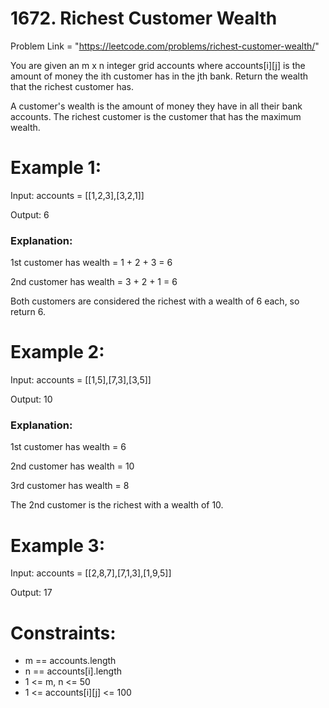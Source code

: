 # 1672. Richest Customer Wealth

Problem Link = "https://leetcode.com/problems/richest-customer-wealth/"

You are given an m x n integer grid accounts where accounts[i][j] is the amount of money the i​​​​​​​​​​​th​​​​ customer has in the j​​​​​​​​​​​th​​​​ bank. Return the wealth that the richest customer has.

A customer's wealth is the amount of money they have in all their bank accounts. The richest customer is the customer that has the maximum wealth.


# Example 1:

Input: accounts = [[1,2,3],[3,2,1]]

Output: 6

### Explanation:

1st customer has wealth = 1 + 2 + 3 = 6

2nd customer has wealth = 3 + 2 + 1 = 6

Both customers are considered the richest with a wealth of 6 each, so return 6.

# Example 2:

Input: accounts = [[1,5],[7,3],[3,5]]

Output: 10

### Explanation: 

1st customer has wealth = 6

2nd customer has wealth = 10 

3rd customer has wealth = 8

The 2nd customer is the richest with a wealth of 10.

# Example 3:

Input: accounts = [[2,8,7],[7,1,3],[1,9,5]]

Output: 17
 
# Constraints:

- m == accounts.length
- n == accounts[i].length
- 1 <= m, n <= 50
- 1 <= accounts[i][j] <= 100
